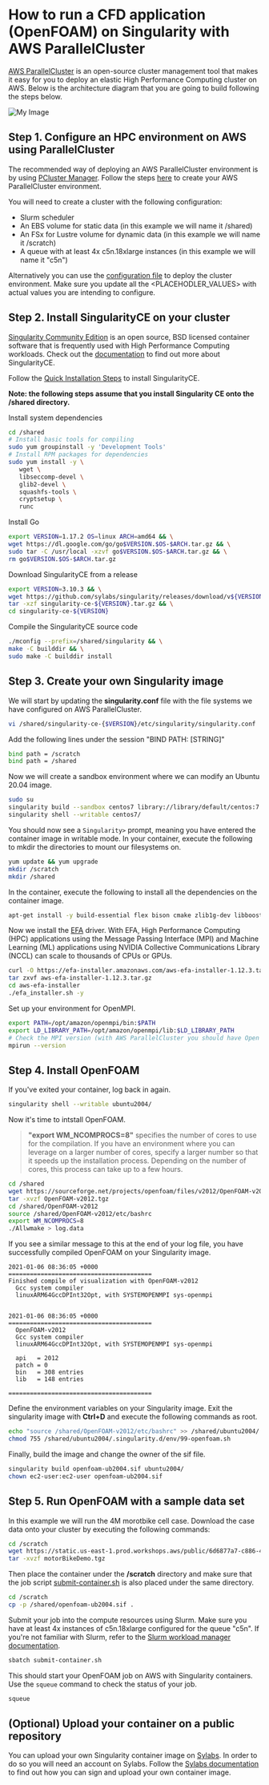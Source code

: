 # How to run a CFD application (OpenFOAM) on Singularity with AWS ParallelCluster
 
[AWS ParallelCluster](https://aws.amazon.com/hpc/parallelcluster/) is an open-source cluster management tool that makes it easy for you to deploy an elastic High Performance Computing cluster on AWS. Below is the architecture diagram that you are going to build following the steps below. 

![My Image](images/ParallelCluster-diagram.png)

## Step 1. Configure an HPC environment on AWS using ParallelCluster

The recommended way of deploying an AWS ParallelCluster environment is by using [PCluster Manager](https://github.com/aws-samples/pcluster-manager). 
Follow the steps [here](https://github.com/aws-samples/pcluster-manager/blob/main/README.md) to create your AWS ParallelCluster environment. 

You will need to create a cluster with the following configuration:
- Slurm scheduler  
- An EBS volume for static data (in this example we will name it /shared)
- An FSx for Lustre volume for dynamic data (in this example we will name it /scratch)
- A queue with at least 4x c5n.18xlarge instances (in this example we will name it "c5n")

Alternatively you can use the [configuration file](pcluster/pc-openfoam-singularity.yaml) to deploy the cluster environment. Make sure you update all the <PLACEHODLER_VALUES> with actual values you are intending to configure. 

## Step 2. Install SingularityCE on your cluster
[Singularity Community Edition](https://sylabs.io/singularity/) is an open source, BSD licensed container software that is frequently used with High Performance Computing workloads. 
Check out the [documentation](https://docs.sylabs.io/guides/main/user-guide/) to find out more about SingularityCE. 

Follow the [Quick Installation Steps](https://docs.sylabs.io/guides/main/user-guide/quick_start.html#quick-installation-steps) to install SingularityCE.  

**Note: the following steps assume that you install Singularity CE onto the /shared directory.**

Install system dependencies
```bash
cd /shared
# Install basic tools for compiling
sudo yum groupinstall -y 'Development Tools'
# Install RPM packages for dependencies
sudo yum install -y \
   wget \
   libseccomp-devel \
   glib2-devel \
   squashfs-tools \
   cryptsetup \
   runc
```
Install Go
```bash
export VERSION=1.17.2 OS=linux ARCH=amd64 && \
wget https://dl.google.com/go/go$VERSION.$OS-$ARCH.tar.gz && \
sudo tar -C /usr/local -xzvf go$VERSION.$OS-$ARCH.tar.gz && \
rm go$VERSION.$OS-$ARCH.tar.gz
```
Download SingularityCE from a release
```bash
export VERSION=3.10.3 && \
wget https://github.com/sylabs/singularity/releases/download/v${VERSION}/singularity-ce-${VERSION}.tar.gz && \
tar -xzf singularity-ce-${VERSION}.tar.gz && \
cd singularity-ce-${VERSION}
```
Compile the SingularityCE source code
```bash
./mconfig --prefix=/shared/singularity && \
make -C builddir && \
sudo make -C builddir install
```


## Step 3. Create your own Singularity image

We will start by updating the **singularity.conf** file with the file systems we have configured on AWS ParallelCluster. 

```bash
vi /shared/singularity-ce-{$VERSION}/etc/singularity/singularity.conf
```

Add the following lines under the session "BIND PATH: [STRING]"

```bash
bind path = /scratch
bind path = /shared
```
Now we will create a sandbox environment where we can modify an Ubuntu 20.04 image.  

```bash
sudo su
singularity build --sandbox centos7 library://library/default/centos:7
singularity shell --writable centos7/
```
You should now see a `Singularity>` prompt, meaning you have entered the container image in writable mode. In your container, execute the following to mkdir the directories to mount our filesystems on.

```bash
yum update && yum upgrade
mkdir /scratch
mkdir /shared 
```
In the container, execute the following to install all the dependencies on the container image. 

```bash
apt-get install -y build-essential flex bison cmake zlib1g-dev libboost-system-dev libboost-thread-dev libopenmpi-dev openmpi-bin gnuplot libreadline-dev libncurses-dev libxt-dev qt4-dev-tools libqt4-dev libqt4-opengl-dev freeglut3-dev libqtwebkit-dev libscotch-dev libcgal-dev gcc g++ gfortran curl vim cmake wget
```

Now we install the [EFA](https://aws.amazon.com/hpc/efa/) driver. With EFA, High Performance Computing (HPC) applications using the Message Passing Interface (MPI) and Machine Learning (ML) applications using NVIDIA Collective Communications Library (NCCL) can scale to thousands of CPUs or GPUs.

```bash
curl -O https://efa-installer.amazonaws.com/aws-efa-installer-1.12.3.tar.gz
tar zxvf aws-efa-installer-1.12.3.tar.gz
cd aws-efa-installer
./efa_installer.sh -y
```

Set up your environment for OpenMPI.

```bash
export PATH=/opt/amazon/openmpi/bin:$PATH
export LD_LIBRARY_PATH=/opt/amazon/openmpi/lib:$LD_LIBRARY_PATH
# Check the MPI version (with AWS ParallelCluster you should have Open MPI installed)
mpirun --version
```

## Step 4. Install OpenFOAM

If you've exited your container, log back in again. 

```bash
singularity shell --writable ubuntu2004/
```

Now it's time to intstall OpenFOAM.

> **"export WM_NCOMPROCS=8"** specifies the number of cores to use for the compilation. If you have an environment where you can leverage on a larger number of cores, specify a larger number so that it speeds up the installation process. Depending on the number of cores, this process can take up to a few hours. 

```bash
cd /shared
wget https://sourceforge.net/projects/openfoam/files/v2012/OpenFOAM-v2012.tgz
tar -xvzf OpenFOAM-v2012.tgz
cd /shared/OpenFOAM-v2012
source /shared/OpenFOAM-v2012/etc/bashrc
export WM_NCOMPROCS=8  
./Allwmake > log.data
```

If you see a similar message to this at the end of your log file, you have successfully compiled OpenFOAM on your Singularity image. 

```
2021-01-06 08:36:05 +0000
========================================
Finished compile of visualization with OpenFOAM-v2012
  Gcc system compiler
  linuxARM64GccDPInt32Opt, with SYSTEMOPENMPI sys-openmpi


2021-01-06 08:36:05 +0000
========================================
  OpenFOAM-v2012
  Gcc system compiler
  linuxARM64GccDPInt32Opt, with SYSTEMOPENMPI sys-openmpi

  api   = 2012
  patch = 0
  bin   = 308 entries
  lib   = 148 entries

========================================
```

Define the environment variables on your Singularity image. Exit the singularity image with **Ctrl+D** and execute the following commands as root.

```bash
echo "source /shared/OpenFOAM-v2012/etc/bashrc" >> /shared/ubuntu2004/.singularity.d/env/99-openfoam.sh
chmod 755 /shared/ubuntu2004/.singularity.d/env/99-openfoam.sh
```

Finally, build the image and change the owner of the sif file. 

```bash
singularity build openfoam-ub2004.sif ubuntu2004/
chown ec2-user:ec2-user openfoam-ub2004.sif
```

## Step 5. Run OpenFOAM with a sample data set

In this example we will run the 4M morotbike cell case. Download the case data onto your cluster by executing the following commands:

```bash
cd /scratch
wget https://static.us-east-1.prod.workshops.aws/public/6d6877a7-c886-44c8-9df1-cc2f5a8a60c5/static/motorBikeDemo.tgz
tar -xvzf motorBikeDemo.tgz
```

Then place the container under the **/scratch** directory and make sure that the job script [submit-container.sh](scripts/submit-container.sh) is also placed under the same directory.  

```bash
cd /scratch
cp -p /shared/openfoam-ub2004.sif .
```

Submit your job into the compute resources using Slurm. Make sure you have at least 4x instances of c5n.18xlarge configured for the queue "c5n". If you're not familiar with Slurm, refer to the [Slurm workload manager documentation](https://slurm.schedmd.com/).

```bash
sbatch submit-container.sh
```
This should start your OpenFOAM job on AWS with Singularity containers. Use the `squeue` command to check the status of your job. 

```bash
squeue
```

## (Optional) Upload your container on a public repository

You can upload your own Singularity container image on [Sylabs](https://cloud.sylabs.io/). In order to do so you will need an account on Sylabs. Follow the [Sylabs documentation](https://sylabs.io/docs/) to find out how you can sign and upload your own container image. 
